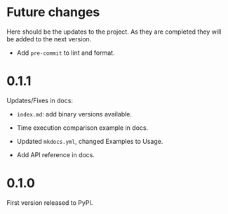# Future changes

Here should be the updates to the project. As they are completed they will be added to the next version.

- Add `pre-commit` to lint and format.

# 0.1.1

Updates/Fixes in docs:

- `index.md`: add binary versions available.

- Time execution comparison example in docs.

- Updated `mkdocs.yml`, changed Examples to Usage.

- Add API reference in docs.

# 0.1.0

First version released to PyPI.
